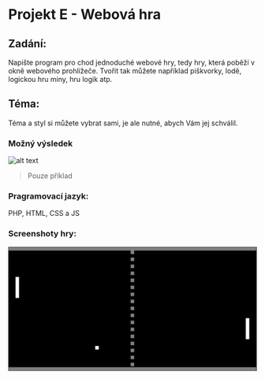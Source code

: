 # Projekt E - Webová hra

## Zadání:
Napište program pro chod jednoduché webové hry, tedy hry, která poběží v okně webového prohlížeče.
Tvořit tak můžete například piškvorky, lodě, logickou hru miny, hru logik atp.
## Téma:
Téma a styl si můžete vybrat sami, je ale nutné, abych Vám jej schválil.
### Možný výsledek
![alt text](https://i.guim.co.uk/img/static/sys-images/Technology/Pix/pictures/2008/04/16/Pong460x276.jpg?width=300&quality=45&auto=format&fit=max&dpr=2&s=23ab69eee3e6fe57a29a95e3da4be528)
> Pouze příklad
### Pragramovací jazyk:
PHP, HTML, CSS a JS

### Screenshoty hry:
![Pong.png](Pong.png)
